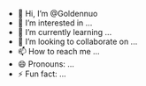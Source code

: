 - 👋 Hi, I’m @Goldennuo
- 👀 I’m interested in ...
- 🌱 I’m currently learning ...
- 💞️ I’m looking to collaborate on ...
- 📫 How to reach me ...
- 😄 Pronouns: ...
- ⚡ Fun fact: ...

<!---
Goldennuo/Goldennuo is a ✨ special ✨ repository because its `README.md` (this file) appears on your GitHub profile.
You can click the Preview link to take a look at your changes.
--->
